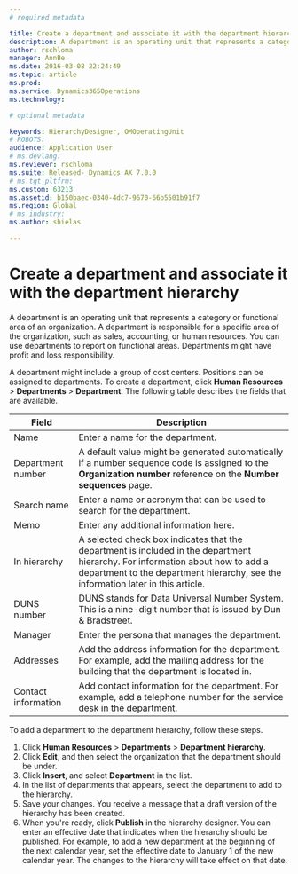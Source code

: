 ```yaml
---
# required metadata

title: Create a department and associate it with the department hierarchy | Microsoft Docs
description: A department is an operating unit that represents a category or functional area of an organization. A department is responsible for a specific area of the organization, such as sales, accounting, or human resources. You can use departments to report on functional areas. Departments might have profit and loss responsibility.
author: rschloma
manager: AnnBe
ms.date: 2016-03-08 22:24:49
ms.topic: article
ms.prod: 
ms.service: Dynamics365Operations
ms.technology: 

# optional metadata

keywords: HierarchyDesigner, OMOperatingUnit
# ROBOTS: 
audience: Application User
# ms.devlang: 
ms.reviewer: rschloma
ms.suite: Released- Dynamics AX 7.0.0
# ms.tgt_pltfrm: 
ms.custom: 63213
ms.assetid: b150baec-0340-4dc7-9670-66b5501b91f7
ms.region: Global
# ms.industry: 
ms.author: shielas

---
```


# Create a department and associate it with the department hierarchy

A department is an operating unit that represents a category or functional area of an organization. A department is responsible for a specific area of the organization, such as sales, accounting, or human resources. You can use departments to report on functional areas. Departments might have profit and loss responsibility.

A department might include a group of cost centers. Positions can be assigned to departments. To create a department, click **Human Resources** &gt; **Departments** &gt; **Department**. The following table describes the fields that are available.

| Field               | Description                                                                                                                                                                                                       |
|---------------------|-------------------------------------------------------------------------------------------------------------------------------------------------------------------------------------------------------------------|
| Name                | Enter a name for the department.                                                                                                                                                                                  |
| Department number   | A default value might be generated automatically if a number sequence code is assigned to the **Organization number** reference on the **Number sequences** page.                                                 |
| Search name         | Enter a name or acronym that can be used to search for the department.                                                                                                                                            |
| Memo                | Enter any additional information here.                                                                                                                                                                            |
| In hierarchy        | A selected check box indicates that the department is included in the department hierarchy. For information about how to add a department to the department hierarchy, see the information later in this article. |
| DUNS number         | DUNS stands for Data Universal Number System. This is a nine-digit number that is issued by Dun & Bradstreet.                                                                                                     |
| Manager             | Enter the persona that manages the department.                                                                                                                                                                    |
| Addresses           | Add the address information for the department. For example, add the mailing address for the building that the department is located in.                                                                          |
| Contact information | Add contact information for the department. For example, add a telephone number for the service desk in the department.                                                                                           |

To add a department to the department hierarchy, follow these steps.

1.  Click **Human Resources** &gt; **Departments** &gt; **Department hierarchy**.
2.  Click **Edit**, and then select the organization that the department should be under.
3.  Click **Insert**, and select **Department** in the list.
4.  In the list of departments that appears, select the department to add to the hierarchy.
5.  Save your changes. You receive a message that a draft version of the hierarchy has been created.
6.  When you're ready, click **Publish** in the hierarchy designer. You can enter an effective date that indicates when the hierarchy should be published. For example, to add a new department at the beginning of the next calendar year, set the effective date to January 1 of the new calendar year. The changes to the hierarchy will take effect on that date.


